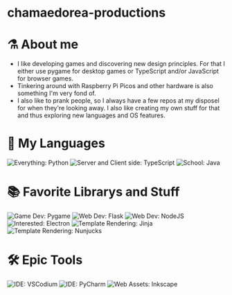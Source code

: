 # chamaedorea-productions
 
# ⚗ About me

- I like developing games and discovering new design principles. For that I either use pygame for desktop games or TypeScript and/or JavaScript for browser games.
- Tinkering around with Raspberry Pi Picos and other hardware is also something I'm very fond of.  
- I also like to prank people, so I always have a few repos at my disposel for when they're looking away. I also like creating my own stuff for that and thus exploring new languages and OS features.

# 🔌 My Languages

![Everything: Python](https://img.shields.io/badge/EVERYTHING-PYTHON-f72585?style=for-the-badge&logo=python&logoColor=ffffff)
![Server and Client side: TypeScript](https://img.shields.io/badge/SERVER%20AND%20CLIENT%20SIDE-TYPESCRIPT-7209b7?style=for-the-badge&logo=typescript&logoColor=ffffff)
![School: Java](https://img.shields.io/badge/SCHOOL-JAVA-560bad?style=for-the-badge&logo=java&logoColor=ffffff)
<!-- ![Compiled from TypeScript: JavaScript](https://img.shields.io/badge/COMPILED%20FROM%20TYPESCRIPT-JAVASCRIPT-b5179e?style=for-the-badge&logo=javascript&logoColor=ffffff) -->

# 📚 Favorite Librarys and Stuff

![Game Dev: Pygame](https://img.shields.io/badge/GAME%20DEV-PYGAME-3a0ca3?style=for-the-badge&logoColor=ffffff)
![Web Dev: Flask](https://img.shields.io/badge/WEB%20DEV-FLASK-3a0ca3?style=for-the-badge&logo=flask&logoColor=ffffff)
![Web Dev: NodeJS](https://img.shields.io/badge/WEB%20DEV-EXPRESSJS-3a0ca3?style=for-the-badge&logo=nodedotjs&logoColor=ffffff)
![Interested: Electron](https://img.shields.io/badge/INTERESTED-ELECTRON-3f37c9?style=for-the-badge&logo=electron&logoColor=ffffff)
![Template Rendering: Jinja](https://img.shields.io/badge/TEMPLATE%20RENDERING-JINJA-3f37c9?style=for-the-badge&logo=jinja&logoColor=ffffff)
![Template Rendering: Nunjucks](https://img.shields.io/badge/TEMPLATE%20RENDERING-NUNJUCKS-3f37c9?style=for-the-badge&logo=nunjucks&logoColor=ffffff)


# 🛠 Epic Tools

![IDE: VSCodium](https://img.shields.io/badge/IDE-VSCODIUM-4361ee?style=for-the-badge&logo=vscodium&logoColor=ffffff)
![IDE: PyCharm](https://img.shields.io/badge/IDE-PYCHARM-4361ee?style=for-the-badge&logo=pycharm&logoColor=ffffff)
![Web Assets: Inkscape](https://img.shields.io/badge/WEB%20ASSETS-INKSCAPE-4cc9f0?style=for-the-badge&logo=inkscape&logoColor=ffffff)
